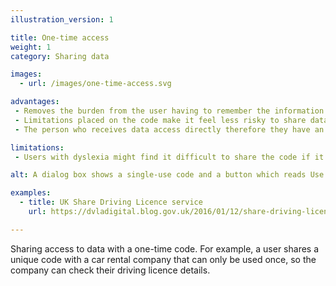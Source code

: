 ```yaml
---
illustration_version: 1

title: One-time access
weight: 1
category: Sharing data

images:
  - url: /images/one-time-access.svg

advantages:
 - Removes the burden from the user having to remember the information
 - Limitations placed on the code make it feel less risky to share data for a specific purpose
 - The person who receives data access directly therefore they have an accurate view of the data

limitations:
 - Users with dyslexia might find it difficult to share the code if it’s not easy to copy and paste, or send

alt: A dialog box shows a single-use code and a button which reads Use now.

examples:
  - title: UK Share Driving Licence service
    url: https://dvladigital.blog.gov.uk/2016/01/12/share-driving-licence-goes-live/

---
```


Sharing access to data with a one-time code. For example, a user shares a unique code with a car rental company that can only be used once, so the company can check their driving licence details.
